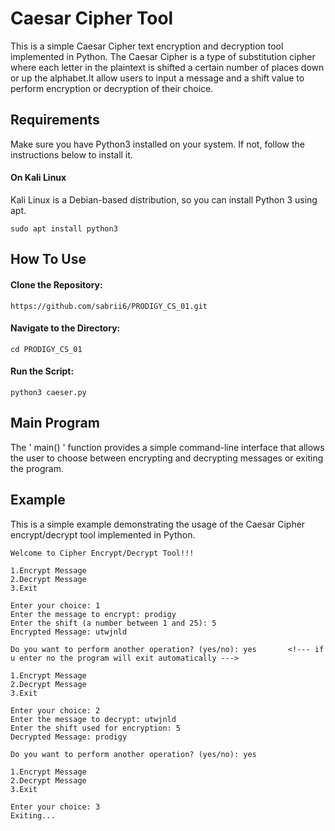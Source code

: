# Caesar Cipher Tool

This is a simple Caesar Cipher text encryption and decryption tool implemented in Python. The Caesar Cipher is a type of substitution cipher where each letter in the plaintext is shifted a certain number of places down or up the alphabet.It allow users to input a message and a shift value to perform encryption or decryption of their choice.

## Requirements

Make sure you have Python3 installed on your system. If not, follow the instructions below to install it.

#### On Kali Linux
Kali Linux is a Debian-based distribution, so you can install Python 3 using apt.
````
sudo apt install python3
````
## How To Use
#### Clone the Repository:
````
https://github.com/sabrii6/PRODIGY_CS_01.git
````
#### Navigate to the Directory:
````
cd PRODIGY_CS_01
````
#### Run the Script:
````
python3 caeser.py
````
## Main Program
The ' main() ' function provides a simple command-line interface that allows the user to choose between encrypting and decrypting messages or exiting the program.

## Example
This is a simple example demonstrating the usage of the Caesar Cipher encrypt/decrypt tool implemented in Python.
````
Welcome to Cipher Encrypt/Decrypt Tool!!!

1.Encrypt Message
2.Decrypt Message
3.Exit

Enter your choice: 1
Enter the message to encrypt: prodigy
Enter the shift (a number between 1 and 25): 5
Encrypted Message: utwjnld

Do you want to perform another operation? (yes/no): yes       <!--- if u enter no the program will exit automatically --->  

1.Encrypt Message
2.Decrypt Message
3.Exit

Enter your choice: 2
Enter the message to decrypt: utwjnld
Enter the shift used for encryption: 5
Decrypted Message: prodigy

Do you want to perform another operation? (yes/no): yes

1.Encrypt Message
2.Decrypt Message
3.Exit

Enter your choice: 3
Exiting...
````
